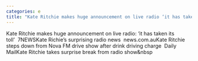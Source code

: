 ```yaml
---
categories: e
title: "Kate Ritchie makes huge announcement on live radio ‘it has taken its toll’  7NEWS"
---
```

Kate Ritchie makes huge announcement on live radio: ‘it has taken its toll’&nbsp;&nbsp;7NEWSKate Richie’s surprising radio news&nbsp;&nbsp;news.com.auKate Ritchie steps down from Nova FM drive show after drink driving charge&nbsp;&nbsp;Daily MailKate Ritchie takes surprise break from radio show&nbsp